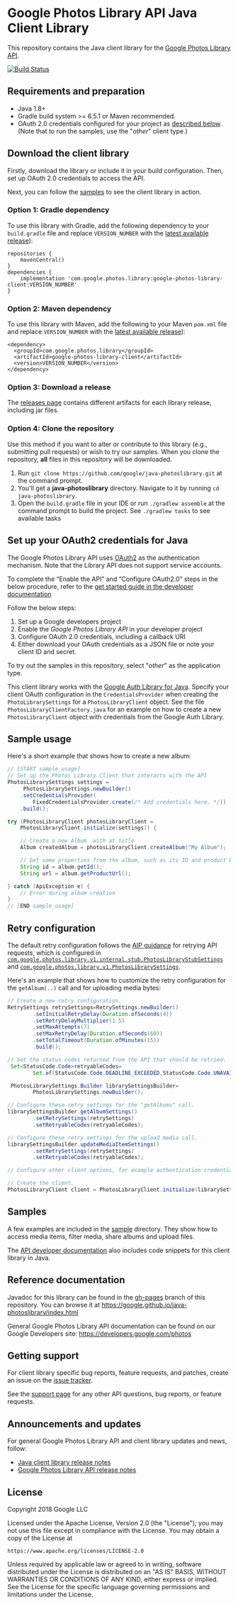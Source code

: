 # Google Photos Library API Java Client Library

This repository contains the Java client library for the [Google Photos Library API](https://developers.google.com/photos).

[![Build Status](https://travis-ci.org/google/java-photoslibrary.svg?branch=main)](https://travis-ci.org/google/java-photoslibrary)

## Requirements and preparation

* Java 1.8+
* Gradle build system >= 6.5.1 or Maven recommended.
* OAuth 2.0 credentials configured for your project as [described below](#set-up-your-oauth2-credentials-for-java). (Note that to run the samples, use the "*other*" client type.)

## Download the client library

Firstly, download the library or include it in your build configuration. Then, set up OAuth 2.0 credentials to access the API.

Next, you can follow the [samples](sample/) to see the client library in action.

### Option 1: Gradle dependency
To use this library with Gradle, add the following dependency to your `build.gradle` file and replace `VERSION_NUMBER` 
with the [latest available release](releases/)):
```
repositories {
    mavenCentral()
}
dependencies {
    implementation 'com.google.photos.library:google-photos-library-client:VERSION_NUMBER'
}
```

### Option 2: Maven dependency
To use this library with Maven, add the following to your Maven `pom.xml` file and replace `VERSION_NUMBER` with the
[latest available release](releases/)):
```
<dependency>
  <groupId>com.google.photos.library</groupId>
  <artifactId>google-photos-library-client</artifactId>
  <version>VERSION_NUMBER</version>
</dependency>
```

### Option 3: Download a release
The [releases page](https://github.com/google/java-photoslibrary/releases) contains different artifacts for each library release, including jar files.

### Option 4: Clone the repository

Use this method if you want to alter or contribute to this library (e.g., submitting pull requests) or wish to try our samples. When you clone the repository,  **all** files in this repository will be downloaded.

1. Run `git clone https://github.com/google/java-photoslibrary.git` at
   the command prompt.
2. You'll get a **java-photoslibrary** directory. Navigate to it by running
    `cd java-photoslibrary`.
3. Open the `build.gradle` file in your IDE or run `./gradlew assemble` at the
   command prompt to build the project. See `./gradlew tasks` to see available tasks

## Set up your OAuth2 credentials for Java

The Google Photos Library API uses [OAuth2](https://oauth.net/2/) as the
authentication mechanism. Note that the Library API does not support service accounts.

To complete the “Enable the API” and “Configure OAuth2.0” steps in the below procedure, refer to the [get started guide in the developer documentation](https://developers.google.com/photos/library/guides/)

Follow the below steps:
1. Set up a Google developers project
1. Enable the *Google Photos Library API* in your developer project
1. Configure OAuth 2.0 credentials, including a callback URI
1. Either download your OAuth credentials as a JSON file or note your client ID and secret.

To try out the samples in this repository, select "*other*" as the application type.

This client library works with the [Google Auth Library for Java](https://github.com/google/google-auth-library-java).
Specify your client OAuth configuration in the `CredentialsProvider` when creating the `PhotoLibrarySettings` for a `PhotosLibraryClient` object.
See the file `PhotosLibraryClientFactory.java` for an example on how to create
a new `PhotosLibraryClient` object with credentials from the Google Auth Library.

## Sample usage

Here's a short example that shows how to create a new album:

```java
// [START sample_usage]
// Set up the Photos Library Client that interacts with the API
PhotosLibrarySettings settings =
     PhotosLibrarySettings.newBuilder()
    .setCredentialsProvider(
        FixedCredentialsProvider.create(/* Add credentials here. */)) 
    .build();

try (PhotosLibraryClient photosLibraryClient =
    PhotosLibraryClient.initialize(settings)) {

    // Create a new Album  with at title
    Album createdAlbum = photosLibraryClient.createAlbum("My Album");

    // Get some properties from the album, such as its ID and product URL
    String id = album.getId();
    String url = album.getProductUrl();

} catch (ApiException e) {
    // Error during album creation
}
// [END sample_usage]
```

## Retry configuration

The default retry configuration follows the [AIP guidance](https://google.aip.dev/194) for
retrying API requests, which is configured in
[`com.google.photos.library.v1.internal.stub.PhotosLibraryStubSettings`](photoslibraryapi/src/main/java/com/google/photos/library/v1/internal/stub/PhotosLibraryStubSettings.java)
and [`com.google.photos.library.v1.PhotosLibrarySettings`](photoslibraryapi/src/main/java/com/google/photos/library/v1/PhotosLibrarySettings.java).

Here's an example that shows how to customize the retry configuration for the `getAlbum(..)` call 
and for uploading media bytes:

```java
// Create a new retry configuration.
RetrySettings retrySettings=RetrySettings.newBuilder()
        .setInitialRetryDelay(Duration.ofSeconds(4))
        .setRetryDelayMultiplier(1.5)
        .setMaxAttempts(7)
        .setMaxRetryDelay(Duration.ofSeconds(60))
        .setTotalTimeout(Duration.ofMinutes(15))
        .build();

// Set the status codes returned from the API that should be retried.
 Set<StatusCode.Code>retryableCodes=
        Set.of(StatusCode.Code.DEADLINE_EXCEEDED,StatusCode.Code.UNAVAILABLE);

 PhotosLibrarySettings.Builder librarySettingsBuilder=
        PhotosLibrarySettings.newBuilder();

// Configure these retry settings for the "getAlbums" call.
librarySettingsBuilder.getAlbumSettings()
        .setRetrySettings(retrySettings)
        .setRetryableCodes(retryableCodes);

// Configure these retry settings for the upload media call.
librarySettingsBuilder.updateMediaItemSettings()
        .setRetrySettings(retrySettings)
        .setRetryableCodes(retryableCodes);

// Configure other client options, for example authentication credentials.

// Create the client.
PhotosLibraryClient client = PhotosLibraryClient.initialize(librarySettingsBuilder.build());

```

## Samples

 A few examples are included in the [sample](sample/) directory. They show how
 to access media items, filter media, share albums and upload files.

The [API developer documentation](https://developers.google.com/photos) also includes
code snippets for this client library in Java.

## Reference documentation

Javadoc for this library can be found in the [gh-pages](https://github.com/google/java-photoslibrary/tree/gh-pages) branch of this repository.
You can browse it at https://google.github.io/java-photoslibrary/index.html

General Google Photos Library API documentation can be found on our Google Developers
site: https://developers.google.com/photos

## Getting support

For client library specific bug reports, feature requests, and patches,
create an issue on the [issue
tracker](https://github.com/google/java-photoslibrary/issues).

See the [support page](https://developers.google.com/photos/library/support/how-to-get-help)
for any other API questions, bug reports, or feature requests.

## Announcements and updates

For general Google Photos Library API and client library updates and news, follow:

* [Java client library release notes](https://github.com/google/java-photoslibrary/releases)
* [Google Photos Library API release notes](https://developers.google.com/photos/library/support/release-notes)

## License

Copyright 2018 Google LLC

Licensed under the Apache License, Version 2.0 (the "License");
you may not use this file except in compliance with the License.
You may obtain a copy of the License at

    https://www.apache.org/licenses/LICENSE-2.0

Unless required by applicable law or agreed to in writing, software
distributed under the License is distributed on an "AS IS" BASIS,
WITHOUT WARRANTIES OR CONDITIONS OF ANY KIND, either express or implied.
See the License for the specific language governing permissions and
limitations under the License.
